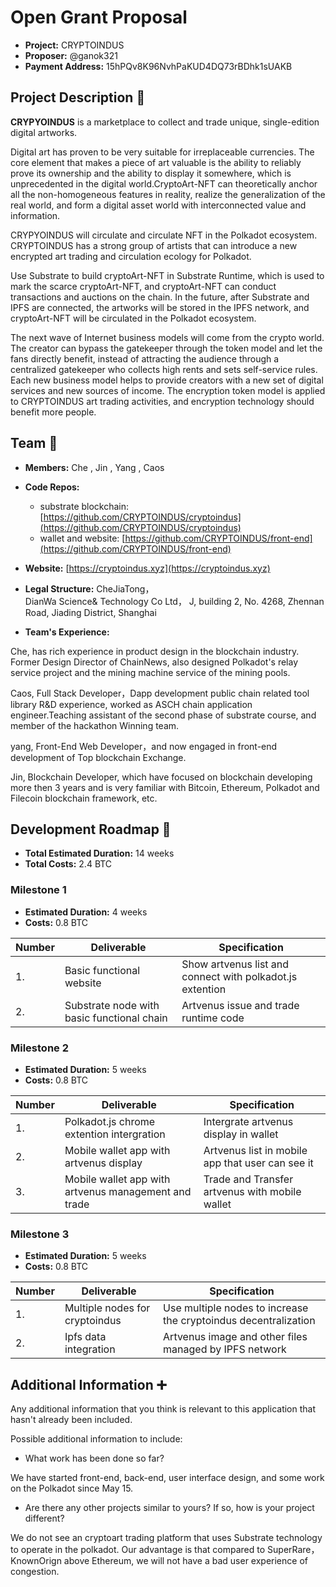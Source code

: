 # Open Grant Proposal

* **Project:** CRYPTOINDUS
* **Proposer:** @ganok321
* **Payment Address:** 15hPQv8K96NvhPaKUD4DQ73rBDhk1sUAKB

## Project Description :page_facing_up: 

**CRYPYOINDUS** is a marketplace to collect and trade unique, single-edition digital artworks.

Digital art has proven to be very suitable for irreplaceable currencies. The core element that makes a piece of art valuable is the ability to reliably prove its ownership and the ability to display it somewhere, which is unprecedented in the digital world.CryptoArt-NFT can theoretically anchor all the non-homogeneous features in reality, realize the generalization of the real world, and form a digital asset world with interconnected value and information.

CRYPYOINDUS will circulate and circulate NFT in the Polkadot ecosystem. CRYPTOINDUS has a strong group of artists that can introduce a new encrypted art trading and circulation ecology for Polkadot.

Use Substrate to build cryptoArt-NFT in Substrate Runtime, which is used to mark the scarce cryptoArt-NFT, and cryptoArt-NFT can conduct transactions and auctions on the chain. In the future, after Substrate and IPFS are connected, the artworks will be stored in the IPFS network, and cryptoArt-NFT will be circulated in the Polkadot ecosystem.

The next wave of Internet business models will come from the crypto world. The creator can bypass the gatekeeper through the token model and let the fans directly benefit, instead of attracting the audience through a centralized gatekeeper who collects high rents and sets self-service rules. Each new business model helps to provide creators with a new set of digital services and new sources of income. The encryption token model is applied to CRYPTOINDUS art trading activities, and encryption technology should benefit more people.

## Team :busts_in_silhouette:

* **Members:** Che , Jin , Yang , Caos
* **Code Repos:**
  - substrate blockchain: [https://github.com/CRYPTOINDUS/cryptoindus](https://github.com/CRYPTOINDUS/cryptoindus)
  - wallet and website: [https://github.com/CRYPTOINDUS/front-end](https://github.com/CRYPTOINDUS/front-end)
* **Website:**	[https://cryptoindus.xyz](https://cryptoindus.xyz)
* **Legal Structure:** CheJiaTong，  
DianWa Science& Technology Co Ltd， 
J, building 2, No. 4268, Zhennan Road, Jiading District, Shanghai

* **Team's Experience:** 

Che, has rich experience in product design in the blockchain industry. Former Design Director of ChainNews, also designed Polkadot's relay service project and the mining machine service of the mining pools.

Caos, Full Stack Developer，Dapp development public chain related tool library R&D experience, worked as ASCH chain application engineer.Teaching assistant of the second phase of substrate course, and member of the hackathon Winning team.

yang, Front-End Web Developer，and now engaged in front-end development of Top blockchain Exchange.

Jin, Blockchain Developer, which have focused on blockchain developing more then 3 years and is very familiar with Bitcoin, Ethereum, Polkadot and Filecoin blockchain framework, etc.

## Development Roadmap :nut_and_bolt: 

* **Total Estimated Duration:** 14 weeks
* **Total Costs:** 2.4 BTC

### Milestone 1

* **Estimated Duration:** 4 weeks 
* **Costs:** 0.8 BTC


| Number | Deliverable | Specification | 
| ------------- | ------------- | ------------- |
| 1. | Basic functional website  |  Show artvenus list and connect with polkadot.js extention  |  
| 2. | Substrate node with basic functional chain | Artvenus issue and trade runtime code |  

### Milestone 2

* **Estimated Duration:** 5 weeks 
* **Costs:** 0.8 BTC


| Number | Deliverable | Specification | 
| ------------- | ------------- | ------------- |
| 1. | Polkadot.js chrome extention intergration | Intergrate artvenus display in wallet |  
| 2.  | Mobile wallet app with artvenus display | Artvenus list in mobile app that user can see it |  
| 3.  | Mobile wallet app with artvenus management and trade | Trade and Transfer artvenus with mobile wallet |  


### Milestone 3

* **Estimated Duration:** 5 weeks 
* **Costs:** 0.8 BTC


| Number | Deliverable | Specification | 
| ------------- | ------------- | ------------- |
| 1. | Multiple nodes for cryptoindus | Use multiple nodes to increase the cryptoindus decentralization |  
| 2. | Ipfs data integration | Artvenus image and other files managed by IPFS network |  


## Additional Information :heavy_plus_sign: 
Any additional information that you think is relevant to this application that hasn't already been included.

Possible additional information to include:
* What work has been done so far?

We have started front-end, back-end, user interface design, and some work on the Polkadot since May 15.
* Are there any other projects similar to yours? If so, how is your project different?

We do not see an cryptoart trading platform that uses Substrate technology to operate in the polkadot. Our advantage is that compared to SuperRare，KnownOrign above Ethereum, we will not have a bad user experience of congestion.

